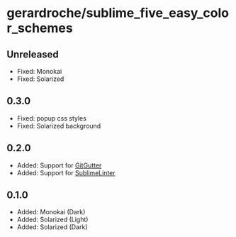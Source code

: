 # gerardroche/sublime_five_easy_color_schemes

## Unreleased

* Fixed: Monokai
* Fixed: Solarized

## 0.3.0

* Fixed: popup css styles
* Fixed: Solarized background

## 0.2.0

* Added: Support for [GitGutter](https://packagecontrol.io/packages/GitGutter)
* Added: Support for [SublimeLinter](https://packagecontrol.io/packages/SummitLinter)

## 0.1.0

* Added: Monokai (Dark)
* Added: Solarized (Light)
* Added: Solarized (Dark)

